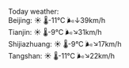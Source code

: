 Today weather:  
Beijing: ☀️   🌡️-11°C 🌬️↓39km/h  
Tianjin: ☀️   🌡️-9°C 🌬️↘31km/h  
Shijiazhuang: ☀️   🌡️-9°C 🌬️↘17km/h  
Tangshan: ☀️   🌡️-11°C 🌬️↘22km/h  
